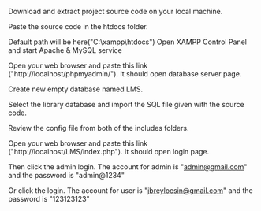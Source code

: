 Download and extract project source code on your local machine.

Paste the source code in the htdocs folder. 

Default path will be here("C:\xampp\htdocs")
Open XAMPP Control Panel and start Apache & MySQL service

Open your web browser and paste this link ("http://localhost/phpmyadmin/"). It should open database server page.

Create new empty database named LMS. 

Select the library database and import the SQL file given with the source code.

Review the config file from both of the includes folders. 

Open your web browser and paste this link ("http://localhost/LMS/index.php"). It should open login page.

Then click the admin login.
The account for admin is "admin@gmail.com" and the password is "admin@1234"

Or click the login.
The account for user is "jbreylocsin@gmail.com" and the password is "123123123"

